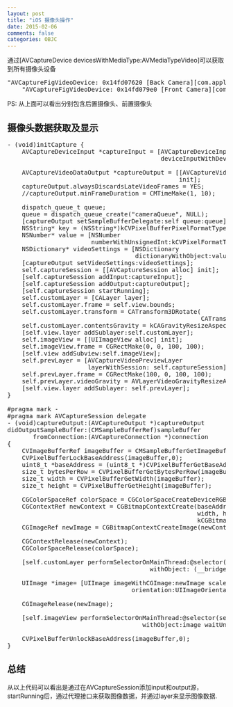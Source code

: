 ```yaml
---
layout: post
title: "iOS 摄像头操作"
date: 2015-02-06
comments: false
categories: OBJC
---
```

通过[AVCaptureDevice devicesWithMediaType:AVMediaTypeVideo]可以获取到所有摄像头设备
<pre>
"AVCaptureFigVideoDevice: 0x14fd07620 [Back Camera][com.apple.avfoundation.avcapturedevice.built-in_video:0]",
    "AVCaptureFigVideoDevice: 0x14fd079e0 [Front Camera][com.apple.avfoundation.avcapturedevice.built-in_video:1]",
</pre>
PS: 从上面可以看出分别包含后置摄像头、前置摄像头

## 摄像头数据获取及显示
<pre>
- (void)initCapture {
    AVCaptureDeviceInput *captureInput = [AVCaptureDeviceInput
                                          deviceInputWithDevice:[AVCaptureDevice
                                                                 devicesWithMediaType:AVMediaTypeVideo][1]  error:nil];
    AVCaptureVideoDataOutput *captureOutput = [[AVCaptureVideoDataOutput alloc]
                                               init];
    captureOutput.alwaysDiscardsLateVideoFrames = YES;
    //captureOutput.minFrameDuration = CMTimeMake(1, 10);
    
    dispatch_queue_t queue;
    queue = dispatch_queue_create("cameraQueue", NULL);
    [captureOutput setSampleBufferDelegate:self queue:queue];
    NSString* key = (NSString*)kCVPixelBufferPixelFormatTypeKey;
    NSNumber* value = [NSNumber
                       numberWithUnsignedInt:kCVPixelFormatType_32BGRA];
    NSDictionary* videoSettings = [NSDictionary
                                   dictionaryWithObject:value forKey:key];
    [captureOutput setVideoSettings:videoSettings];
    self.captureSession = [[AVCaptureSession alloc] init];
    [self.captureSession addInput:captureInput];
    [self.captureSession addOutput:captureOutput];
    [self.captureSession startRunning];
    self.customLayer = [CALayer layer];
    self.customLayer.frame = self.view.bounds;
    self.customLayer.transform = CATransform3DRotate(
                                                     CATransform3DIdentity, M_PI/2.0f, 0, 0, 1);
    self.customLayer.contentsGravity = kCAGravityResizeAspectFill;
    [self.view.layer addSublayer:self.customLayer];
    self.imageView = [[UIImageView alloc] init];
    self.imageView.frame = CGRectMake(0, 0, 100, 100);
    [self.view addSubview:self.imageView];
    self.prevLayer = [AVCaptureVideoPreviewLayer
                      layerWithSession: self.captureSession];
    self.prevLayer.frame = CGRectMake(100, 0, 100, 100);
    self.prevLayer.videoGravity = AVLayerVideoGravityResizeAspectFill;
    [self.view.layer addSublayer: self.prevLayer];
}

#pragma mark -
#pragma mark AVCaptureSession delegate
- (void)captureOutput:(AVCaptureOutput *)captureOutput
didOutputSampleBuffer:(CMSampleBufferRef)sampleBuffer
       fromConnection:(AVCaptureConnection *)connection
{
    CVImageBufferRef imageBuffer = CMSampleBufferGetImageBuffer(sampleBuffer);
    CVPixelBufferLockBaseAddress(imageBuffer,0);
    uint8_t *baseAddress = (uint8_t *)CVPixelBufferGetBaseAddress(imageBuffer);
    size_t bytesPerRow = CVPixelBufferGetBytesPerRow(imageBuffer);
    size_t width = CVPixelBufferGetWidth(imageBuffer);
    size_t height = CVPixelBufferGetHeight(imageBuffer);
    
    CGColorSpaceRef colorSpace = CGColorSpaceCreateDeviceRGB();
    CGContextRef newContext = CGBitmapContextCreate(baseAddress,
                                                    width, height, 8, bytesPerRow, colorSpace,
                                                    kCGBitmapByteOrder32Little | kCGImageAlphaPremultipliedFirst);
    CGImageRef newImage = CGBitmapContextCreateImage(newContext);
    
    CGContextRelease(newContext);
    CGColorSpaceRelease(colorSpace);
    
    [self.customLayer performSelectorOnMainThread:@selector(setContents:)
                                       withObject: (__bridge id) newImage waitUntilDone:YES]; 
    
    UIImage *image= [UIImage imageWithCGImage:newImage scale:1.0 
                                  orientation:UIImageOrientationRight]; 
    
    CGImageRelease(newImage);
    
    [self.imageView performSelectorOnMainThread:@selector(setImage:) 
                                     withObject:image waitUntilDone:YES]; 
    
    CVPixelBufferUnlockBaseAddress(imageBuffer,0); 
}
</pre>

## 总结
从以上代码可以看出是通过在AVCaptureSession添加input和output源，startRunning后，通过代理接口来获取图像数据，并通过layer来显示图像数据.

